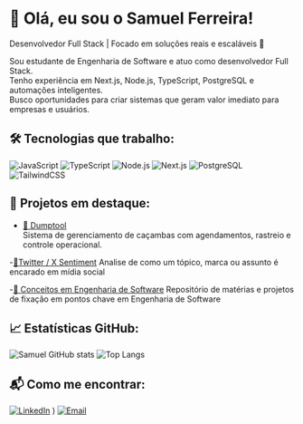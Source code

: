 # 👋 Olá, eu sou o Samuel Ferreira!

Desenvolvedor Full Stack | Focado em soluções reais e escaláveis 🚀  


Sou estudante de Engenharia de Software e atuo como desenvolvedor Full Stack.  
Tenho experiência em Next.js, Node.js, TypeScript, PostgreSQL e automações inteligentes.  
Busco oportunidades para criar sistemas que geram valor imediato para empresas e usuários.

## 🛠️ Tecnologias que trabalho:

![JavaScript](https://img.shields.io/badge/-JavaScript-black?style=flat-square&logo=javascript)
![TypeScript](https://img.shields.io/badge/-TypeScript-3178C6?style=flat-square&logo=typescript)
![Node.js](https://img.shields.io/badge/-Node.js-black?style=flat-square&logo=node.js)
![Next.js](https://img.shields.io/badge/-Next.js-black?style=flat-square&logo=next.js)
![PostgreSQL](https://img.shields.io/badge/-PostgreSQL-336791?style=flat-square&logo=postgresql)
![TailwindCSS](https://img.shields.io/badge/-TailwindCSS-38B2AC?style=flat-square&logo=tailwind-css)


## 🚀 Projetos em destaque:

- [🔧 Dumptool](https://youtu.be/OuqER78L4Zs)  
  Sistema de gerenciamento de caçambas com agendamentos, rastreio e controle operacional.

 -[🦜Twitter / X Sentiment](https://github.com/kailera/twittersentiment.git)
  Analise de como um tópico, marca ou assunto é encarado em mídia social

  -[📖 Conceitos em Engenharia de Software](https://github.com/kailera/softwareEnginneringCoreConcepts.git)
  Repositório de matérias e projetos de fixação em pontos chave em Engenharia de Software

  ## 📈 Estatísticas GitHub:

![Samuel GitHub stats](https://github-readme-stats.vercel.app/api?username=kailera&show_icons=true&theme=radical)
![Top Langs](https://github-readme-stats.vercel.app/api/top-langs/?username=kailera&layout=compact&theme=radical)


## 📬 Como me encontrar:

[![LinkedIn](https://img.shields.io/badge/-LinkedIn-0077B5?style=flat-square&logo=linkedin)](linkedin.com/in/samuel-ferreira-da-costa-025b72199 )
)
[![Email](https://img.shields.io/badge/-Email-red?style=flat-square&logo=gmail)](mailto:ferreirasamuel459@gmail.com)

<!--
**kailera/kailera** is a ✨ _special_ ✨ repository because its `README.md` (this file) appears on your GitHub profile.

Here are some ideas to get you started:

- 🔭 I’m currently working on ...
- 🌱 I’m currently learning ...
- 👯 I’m looking to collaborate on ...
- 🤔 I’m looking for help with ...
- 💬 Ask me about ...
- 📫 How to reach me: ...
- 😄 Pronouns: ...
- ⚡ Fun fact: ...
-->
